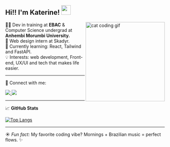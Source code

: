 <h2> Hi!! I'm Katerine! <img src="https://media.giphy.com/media/l17M5uvfc1VosGUUP0/giphy.gif" width="30"></h2>


<img src="https://media2.giphy.com/media/v1.Y2lkPTc5MGI3NjExbjA5ajFwNTlodmd5cWI2dzA3ZHEwMTJhcWhnanpwdGNmanZ3dHYxaCZlcD12MV9pbnRlcm5hbF9naWZfYnlfaWQmY3Q9Zw/5zmua9IObjxwVVDlu3/giphy.gif" width="250" align="right" alt="cat coding gif">

<p align="left"> 
  👩‍💻 Dev in training at <strong>EBAC</strong> & Computer Science undergrad at <strong>Anhembi Morumbi University.</strong><br>
  🎨 Web design intern at Skadyr.<br>
  🌱 Currently learning: React, Tailwind and FastAPI.<br>
  💡 Interests: web development, Front-end, UX/UI and tech that makes life easier.
</p>

---

<p align="left">
  💌 Connect with me:
</p>

<p align="left">
  <a href="https://www.linkedin.com/in/katerinewitkoski/" target="_blank">
    <img src="https://img.shields.io/badge/-LinkedIn-0e76a8?style=flat-square&logo=Linkedin&logoColor=white" />
  </a>
  <a href="mailto:ka.lwitkoski@gmail.com" target="_blank">
    <img src="https://img.shields.io/badge/-Gmail-EA4335?style=flat-square&logo=gmail&logoColor=white" />
  </a>
</p>

---

📈 **GitHub Stats**

[![Top Langs](https://github-readme-stats.vercel.app/api/top-langs/?username=katerine-dev&hide=jupyter%20notebook&layout=compact&theme=onedark)](https://github.com/anuraghazra/github-readme-stats)

---
☀️ *Fun fact:* My favorite coding vibe? Mornings + Brazilian music = perfect flows. ✨


